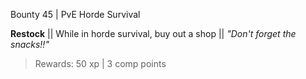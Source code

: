 Bounty 45 | PvE Horde Survival

**Restock**
|| While in horde survival, buy out a shop ||
*"Don't forget the snacks!!"*
> Rewards: 50 xp | 3 comp points